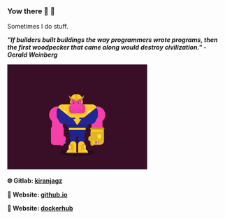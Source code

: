 ### Yow there 👋 :japanese_goblin:

<!--
**kiranjagz/kiranjagz** is a ✨ _special_ ✨ repository because its `README.md` (this file) appears on your GitHub profile.

Here are some ideas to get you started:

- 🔭 I’m currently working on ...
- 🌱 I’m currently learning ...
- 👯 I’m looking to collaborate on ...
- 🤔 I’m looking for help with ...
- 💬 Ask me about ...
- 📫 How to reach me: ...
- 😄 Pronouns: ...
- ⚡ Fun fact: ...
-->

Sometimes I do stuff.

<strong><i>"If builders built buildings the way programmers wrote programs, then the first woodpecker that came along would destroy civilization." - Gerald Weinberg</i></strong>

![Alt text](thanos_dance_2.gif)

<strong>🌐 Gitlab:  [kiranjagz](https://gitlab.com/kiranjagz)</strong>

<strong>:link: Website: [github.io](https://kiranjagz.github.io/)</strong>

<strong>:whale: Website: [dockerhub](https://hub.docker.com/u/kiranjagz)</strong>
